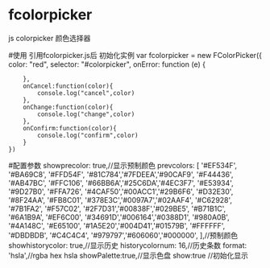 # fcolorpicker
js colorpicker 颜色选择器


#使用
引用fcolorpicker.js后
初始化实例
var fcolorpicker = new FColorPicker({
        color: "red", selector: "#colorpicker",
        onError: function (e) {

        },
        onCancel:function(color){
            console.log("cancel",color)
        },
        onChange:function(color){
            console.log("change",color)
        },
        onConfirm:function(color){
            console.log("confirm",color)
        }
    })
    
#配置参数
showprecolor: true,//显示预制颜色
prevcolors: [
    '#EF534F', '#BA69C8', '#FFD54F', '#81C784','#7FDEEA','#90CAF9',
    '#F44436', '#AB47BC', '#FFC106', '#66BB6A','#25C6DA','#4EC3F7',
    '#E53934', '#9D27B0', '#FFA726', '#4CAF50','#00ACC1','#29B6F6',
    '#D32E30', '#8F24AA', '#FB8C01', '#378E3C','#0097A7','#02AAF4',
    '#C62928', '#7B1FA2', '#F57C02', '#2F7D31','#00838F','#029BE5',
    '#B71B1C', '#6A1B9A', '#EF6C00', '#34691D','#006164','#0388D1',
    '#980A0B', '#4A148C', '#E65100', '#1A5E20','#004D41','#01579B',
    '#FFFFFF', '#DBDBDB', '#C4C4C4', '#979797','#606060','#000000',
],//预制颜色
showhistorycolor: true,//显示历史
historycolornum: 16,//历史条数
format: 'hsla',//rgba hex hsla
showPalette:true,//显示色盘
show:true //初始化显示
    
    
